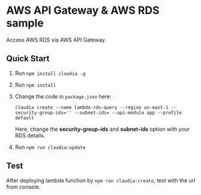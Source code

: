 # AWS API Gateway & AWS RDS sample

Access AWS RDS via AWS API Gateway.

## Quick Start
1. Run `npm install claudia -g`
2. Run `npm install`
3. Change the code in `package.json` here:

    `claudia create --name lambda-rds-query --region us-east-1 --security-group-ids='' --subnet-ids= --api-module app --profile default`

    Here, change the **security-group-ids** and **subnet-ids** option with your RDS details.
4. Run `npm run claudia:update`

## Test
After deploying lambda function by `npm run claudia:create`, test with the url from console.
